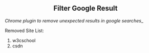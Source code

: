 <h2 align="center">Filter Google Result</h2>

_Chrome plugin to remove unexpected results in google searches__

Removed Site List:

1. w3cschool
2. csdn

